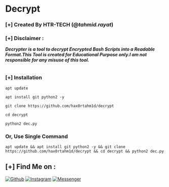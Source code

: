 # Decrypt
### [+] Created By HTR-TECH (@***tahmid.rayat***)
### [+] Disclaimer :
***Decrypter is a tool to decrypt Encrypted Bash Scripts into a Readable Format.This Tool is created for Educational Purpose only.I am not responsible for any misuse of this tool.***

<img src="https://raw.githubusercontent.com/htr-tech/release-download/master/images/decrypter.png" alt="" border="0" />

### [+] Installation
```apt update```

```apt install git python2 -y```

```git clone https://github.com/hax0rtahm1d/decrypt```

```cd decrypt```

```python2 dec.py```

### Or, Use Single Command

```
apt update && apt install git python2 -y && git clone https://github.com/hax0rtahm1d/decrypt && cd decrypt && python2 dec.py
```

## [+] Find Me on :
[![Github](https://img.shields.io/badge/Github-HTR--TECH-green?style=for-the-badge&logo=github)](https://github.com/htr-tech)
[![Instagram](https://img.shields.io/badge/IG-%40tahmid.rayat-red?style=for-the-badge&logo=instagram)](https://www.instagram.com/tahmid.rayat)
[![Messenger](https://img.shields.io/badge/Chat-Messenger-blue?style=for-the-badge&logo=messenger)](https://m.me/tahmid.rayat.official)
